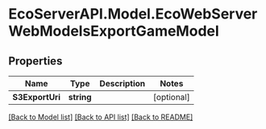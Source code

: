 # EcoServerAPI.Model.EcoWebServerWebModelsExportGameModel
## Properties

Name | Type | Description | Notes
------------ | ------------- | ------------- | -------------
**S3ExportUri** | **string** |  | [optional] 

[[Back to Model list]](../README.md#documentation-for-models) [[Back to API list]](../README.md#documentation-for-api-endpoints) [[Back to README]](../README.md)

